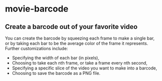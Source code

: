 # movie-barcode

## Create a barcode out of your favorite video

You can create the barcode by squeezing each frame to make a single bar, or by taking each bar to be the average color of the frame it represents.
Further customizations include:
* Specifying the width of each bar (in pixels),
* Choosing to take each nth frame, or take a frame every nth second,
* Specifying a specific slice of the video you want to make into a barcode,
* Choosing to save the barcode as a PNG file.
